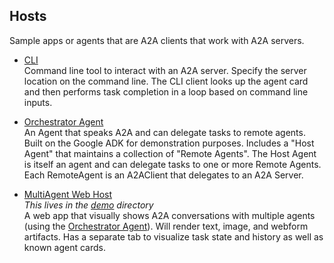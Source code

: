 ## Hosts

Sample apps or agents that are A2A clients that work with A2A servers. 

* [CLI](/agents/hosts/cli)  
  Command line tool to interact with an A2A server. Specify the server location on the command line. The CLI client looks up the agent card and then performs task completion in a loop based on command line inputs. 

* [Orchestrator Agent](/agents/hostsgent)  
An Agent that speaks A2A and can delegate tasks to remote agents. Built on the Google ADK for demonstration purposes. Includes a "Host Agent" that maintains a collection of "Remote Agents". The Host Agent is itself an agent and can delegate tasks to one or more Remote Agents. Each RemoteAgent is an A2AClient that delegates to an A2A Server. 

* [MultiAgent Web Host](/demo/ui/README.md)  
*This lives in the [demo](/demo/ui/README.md) directory*  
A web app that visually shows A2A conversations with multiple agents (using the [Orchestrator Agent](/agents/hostsgent)). Will render text, image, and webform artifacts. Has a separate tab to visualize task state and history as well as known agent cards. 